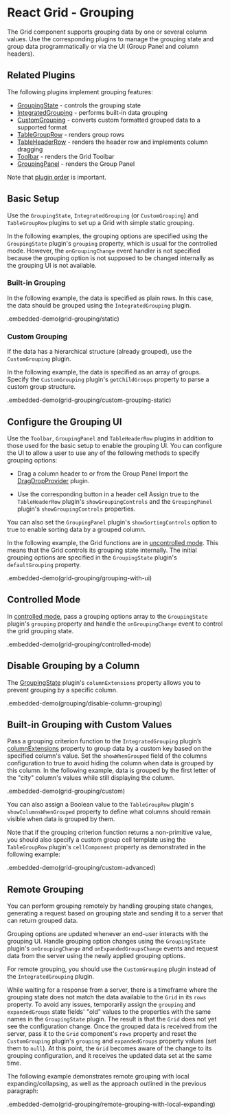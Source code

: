 # React Grid - Grouping

The Grid component supports grouping data by one or several column values. Use the corresponding plugins to manage the grouping state and group data programmatically or via the UI (Group Panel and column headers).

## Related Plugins

The following plugins implement grouping features:

- [GroupingState](../reference/grouping-state.md) - controls the grouping state
- [IntegratedGrouping](../reference/integrated-grouping.md) - performs built-in data grouping
- [CustomGrouping](../reference/custom-grouping.md) - converts custom formatted grouped data to a supported format
- [TableGroupRow](../reference/table-group-row.md) - renders group rows
- [TableHeaderRow](../reference/table-header-row.md) - renders the header row and implements column dragging
- [Toolbar](../reference/toolbar.md) - renders the Grid Toolbar
- [GroupingPanel](../reference/grouping-panel.md) - renders the Group Panel

Note that [plugin order](./plugin-overview.md#plugin-order) is important.

## Basic Setup

Use the `GroupingState`, `IntegratedGrouping` (or `CustomGrouping`) and `TableGroupRow` plugins to set up a Grid with simple static grouping.

In the following examples, the grouping options are specified using the `GroupingState` plugin's `grouping` property, which is usual for the controlled mode. However, the `onGroupingChange` event handler is not specified because the grouping option is not supposed to be changed internally as the grouping UI is not available.

### Built-in Grouping

In the following example, the data is specified as plain rows. In this case, the data should be grouped using the `IntegratedGrouping` plugin.

.embedded-demo(grid-grouping/static)

### Custom Grouping

If the data has a hierarchical structure (already grouped), use the `CustomGrouping` plugin.

In the following example, the data is specified as an array of groups. Specify the `CustomGrouping` plugin's `getChildGroups` property to parse a custom group structure.

.embedded-demo(grid-grouping/custom-grouping-static)

## Configure the Grouping UI

Use the `Toolbar`, `GroupingPanel` and `TableHeaderRow` plugins in addition to those used for the basic setup to enable the grouping UI. You can configure the UI to allow a user to use any of the following methods to specify grouping options:

- Drag a column header to or from the Group Panel
 Import the [DragDropProvider](../reference/drag-drop-provider.md) plugin.

- Use the corresponding button in a header cell
 Assign true to the `TableHeaderRow` plugin's `showGroupingControls` and the `GroupingPanel` plugin's `showGroupingControls` properties.

You can also set the `GroupingPanel` plugin's `showSortingControls` option to true to enable sorting data by a grouped column.

In the following example, the Grid functions are in [uncontrolled mode](controlled-and-uncontrolled-modes.md). This means that the Grid controls its grouping state internally. The initial grouping options are specified in the `GroupingState` plugin's `defaultGrouping` property.

.embedded-demo(grid-grouping/grouping-with-ui)

## Controlled Mode

In [controlled mode](controlled-and-uncontrolled-modes.md), pass a grouping options array to the `GroupingState` plugin's `grouping` property and handle the `onGroupingChange` event to control the grid grouping state.

.embedded-demo(grid-grouping/controlled-mode)

## Disable Grouping by a Column

The [GroupingState](../reference/grouping-state.md) plugin's `columnExtensions` property allows you to prevent grouping by a specific column.

.embedded-demo(grouping/disable-column-grouping)

## Built-in Grouping with Custom Values

Pass a grouping criterion function to the `IntegratedGrouping` plugin’s [columnExtensions](../reference/integrated-grouping.md#properties) property to group data by a custom key based on the specified column's value. Set the `showWhenGrouped` field of the columns configuration to true to avoid hiding the column when data is grouped by this column. In the following example, data is grouped by the first letter of the "city" column's values while still displaying the column.

.embedded-demo(grid-grouping/custom)

You can also assign a Boolean value to the `TableGroupRow` plugin's `showColumnsWhenGrouped` property to define what columns should remain visible when data is grouped by them.

Note that if the grouping criterion function returns a non-primitive value, you should also specify a custom group cell template using the `TableGroupRow` plugin's `cellComponent` property as demonstrated in the following example:

.embedded-demo(grid-grouping/custom-advanced)

## Remote Grouping

You can perform grouping remotely by handling grouping state changes, generating a request based on grouping state and sending it to a server that can return grouped data.

Grouping options are updated whenever an end-user interacts with the grouping UI. Handle grouping option changes using the `GroupingState` plugin's `onGroupingChange` and `onExpandedGroupsChange` events and request data from the server using the newly applied grouping options.

For remote grouping, you should use the `CustomGrouping` plugin instead of the `IntegratedGrouping` plugin.

While waiting for a response from a server, there is a timeframe where the grouping state does not match the data available to the `Grid` in its `rows` property. To avoid any issues, temporarily assign the `grouping` and `expandedGroups` state fields' "old" values to the properties with the same names in the `GroupingState` plugin. The result is that the `Grid` does not yet see the configuration change. Once the grouped data is received from the server, pass it to the `Grid` component's `rows` property and reset the `CustomGrouping` plugin's `grouping` and `expandedGroups` property values (set them to `null`). At this point, the `Grid` becomes aware of the change to its grouping configuration, and it receives the updated data set at the same time.

The following example demonstrates remote grouping with local expanding/collapsing, as well as the approach outlined in the previous paragraph:

.embedded-demo(grid-grouping/remote-grouping-with-local-expanding)
